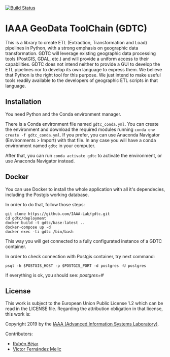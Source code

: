 [![Build Status](https://travis-ci.org/IAAA-Lab/gdtc.svg?branch=master)](https://travis-ci.org/IAAA-Lab/gdtc)

# IAAA GeoData ToolChain (GDTC)
This is a library to create ETL (Extraction, Transformation and Load) pipelines in Python, with a strong emphasis on geographic data transformation.
GDTC will leverage existing geographic data processing tools (PostGIS, GDAL, etc.) and will provide a uniform access to their capabilities.
GDTC does not intend neither to provide a GUI to develop the ETL pipelines nor to develop its own language to express them. We believe that Python is the right tool for this
purpose. We just intend to make useful tools readily available to the developers of geographic ETL scripts in that language.

## Installation

You need Python and the Conda environment manager.

There is a Conda environment file named `gdtc_conda.yml`. You can create the environment and download the required modules running `conda env create -f gdtc_conda.yml`. If you prefer, 
you can use Anaconda Navigator (Environments > Import) with that file. In any case you will have a conda environment named `gdtc` in your computer.

After that, you can run `conda activate gdtc` to activate the environment, or use Anaconda Navigator instead.

## Docker

You can use Docker to install the whole application with all it's dependecies, including the Postgis working database.

In order to do that, follow those steps:

`git clone https://github.com/IAAA-Lab/gdtc.git` <br />
`cd gdtc/deployment` <br />
`docker build -t gdtc/base:latest ..` <br />
`docker-compose up -d` <br />
`docker exec -ti gdtc /bin/bash` <br />

This way you will get connected to a fully configurated instance of a GDTC container.

In order to check connection with Postgis container, try next command:

`psql -h $POSTGIS_HOST -p $POSTGIS_PORT -d postgres -U postgres`

If everything is ok, you should see: _postgres=#_

## License
This work is subject to the European Union Public License 1.2 which can be read in the LICENSE file. Regarding the attribution obligation in that license, this work is:

Copyright 2019 by the [IAAA (Advanced Information Systems Laboratory)](https://www.iaaa.es).

Contributors:

- [Rubén Béjar](https://www.rubenbejar.com)
- [Víctor Fernández Melic](https://github.com/Melic93)
